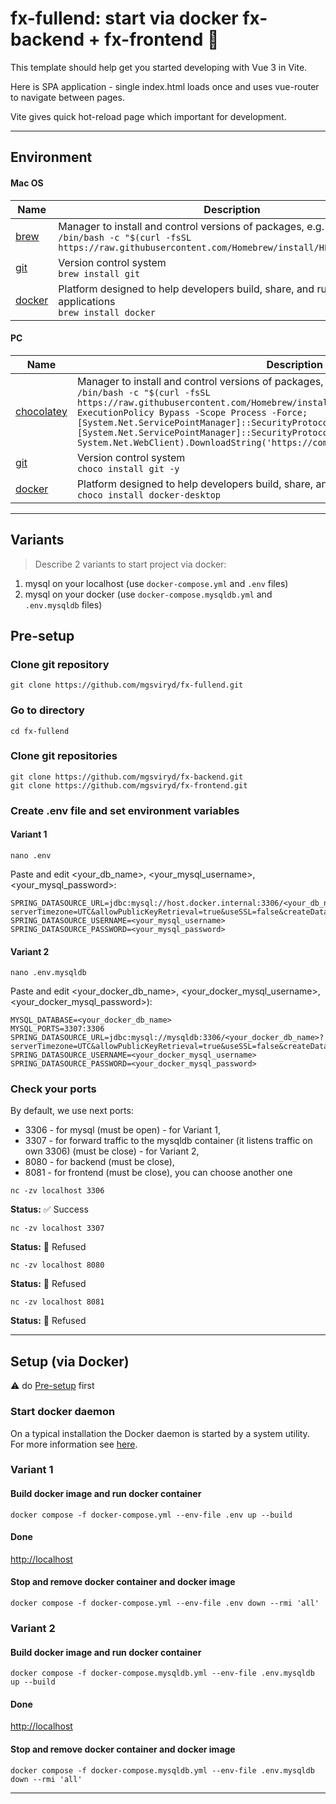 # fx-fullend: start via docker fx-backend + fx-frontend   🚀

This template should help get you started developing with Vue 3 in Vite.

Here is SPA application - single index.html loads once and uses vue-router to navigate between pages.

Vite gives quick hot-reload page which important for development.

---

## Environment

#### Mac OS
| Name                              | Description                                                                                                                                                                            |
|-----------------------------------|----------------------------------------------------------------------------------------------------------------------------------------------------------------------------------------|
| [brew](https://brew.sh/)          | Manager to install and control versions of packages, e.g. `jdk` and `maven`<br/> ```/bin/bash -c "$(curl -fsSL https://raw.githubusercontent.com/Homebrew/install/HEAD/install.sh)"``` |
| [git](https://git-scm.com/)    | Version control system<br/>```brew install git```                                                                                                                                      |
| [docker](https://www.docker.com/) | Platform designed to help developers build, share, and run container applications<br/>```brew install docker```                                                                        |

#### PC
| Name                                  | Description                                                                                                                                                                                                                                                                                                                                                                                                                                                          |
|---------------------------------------|----------------------------------------------------------------------------------------------------------------------------------------------------------------------------------------------------------------------------------------------------------------------------------------------------------------------------------------------------------------------------------------------------------------------------------------------------------------------|
| [chocolatey](https://chocolatey.org/) | Manager to install and control versions of packages, e.g. `jdk` and `maven`<br/>```/bin/bash -c "$(curl -fsSL https://raw.githubusercontent.com/Homebrew/install/HEAD/install.sh)"<br/>Set-ExecutionPolicy Bypass -Scope Process -Force; [System.Net.ServicePointManager]::SecurityProtocol = [System.Net.ServicePointManager]::SecurityProtocol -bor 3072; iex ((New-Object System.Net.WebClient).DownloadString('https://community.chocolatey.org/install.ps1'))``` |
| [git](https://git-scm.com/)         | Version control system<br/>```choco install git -y``` |
| [docker](https://www.docker.com/)     | Platform designed to help developers build, share, and run container applications<br/>```choco install docker-desktop```                                                                                                                                                                                                                                                                                                                                           |

---
## Variants
> Describe 2 variants to start project via docker:
1. mysql on your localhost (use `docker-compose.yml` and `.env` files)
2. mysql on your docker (use `docker-compose.mysqldb.yml` and `.env.mysqldb` files)


## Pre-setup

### Clone git repository
```shell
git clone https://github.com/mgsviryd/fx-fullend.git    
```
### Go to directory
```shell
cd fx-fullend
```
### Clone git repositories
```shell
git clone https://github.com/mgsviryd/fx-backend.git    
git clone https://github.com/mgsviryd/fx-frontend.git    
```

### Create .env file and set environment variables
#### Variant 1
```shell
nano .env
```
Paste and edit <your_db_name>, <your_mysql_username>, <your_mysql_password>:

```
SPRING_DATASOURCE_URL=jdbc:mysql://host.docker.internal:3306/<your_db_name>?serverTimezone=UTC&allowPublicKeyRetrieval=true&useSSL=false&createDatabaseIfNotExist=true
SPRING_DATASOURCE_USERNAME=<your_mysql_username>
SPRING_DATASOURCE_PASSWORD=<your_mysql_password>
```

#### Variant 2
```shell
nano .env.mysqldb
```
Paste and edit <your_docker_db_name>, <your_docker_mysql_username>, <your_docker_mysql_password>):

```
MYSQL_DATABASE=<your_docker_db_name>
MYSQL_PORTS=3307:3306
SPRING_DATASOURCE_URL=jdbc:mysql://mysqldb:3306/<your_docker_db_name>?serverTimezone=UTC&allowPublicKeyRetrieval=true&useSSL=false&createDatabaseIfNotExist=true
SPRING_DATASOURCE_USERNAME=<your_docker_mysql_username>
SPRING_DATASOURCE_PASSWORD=<your_docker_mysql_password>
```

### Check your ports
By default, we use next ports: 
 - 3306 - for mysql (must be open) - for Variant 1,
 - 3307 - for forward traffic to the mysqldb container (it listens traffic on own 3306) (must be close) - for Variant 2,
 - 8080 - for backend (must be close), 
 - 8081 - for frontend (must be close), you can choose another one
```shell
nc -zv localhost 3306
```
**Status:** ✅ Success
```shell
nc -zv localhost 3307
```
**Status:** 🚫 Refused
```shell
nc -zv localhost 8080
```
**Status:** 🚫 Refused
```shell
nc -zv localhost 8081
```
**Status:** 🚫 Refused

---

## Setup (via Docker)
⚠️ do [Pre-setup](#pre-setup) first

### Start docker daemon
On a typical installation the Docker daemon is started by a system utility. For more information see [here](https://docs.docker.com/engine/daemon/start/).


### Variant 1
#### Build docker image and run docker container
```shell
docker compose -f docker-compose.yml --env-file .env up --build
```
#### Done
[http://localhost](http://localhost)

#### Stop and remove docker container and docker image
```shell
docker compose -f docker-compose.yml --env-file .env down --rmi 'all'
```


### Variant 2
#### Build docker image and run docker container
```shell
docker compose -f docker-compose.mysqldb.yml --env-file .env.mysqldb up --build
```
#### Done
[http://localhost](http://localhost)

#### Stop and remove docker container and docker image
```shell
docker compose -f docker-compose.mysqldb.yml --env-file .env.mysqldb down --rmi 'all'
```


---
